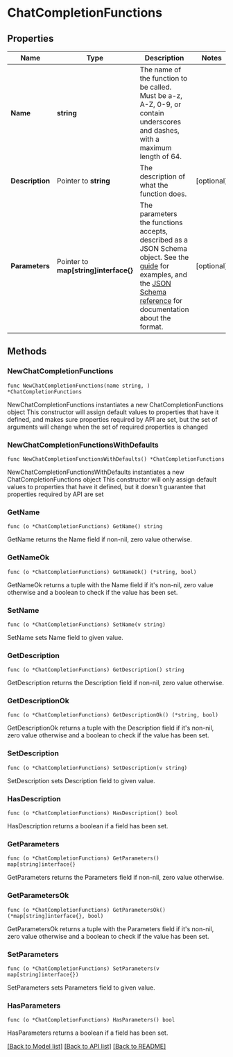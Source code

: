 # ChatCompletionFunctions

## Properties

Name | Type | Description | Notes
------------ | ------------- | ------------- | -------------
**Name** | **string** | The name of the function to be called. Must be a-z, A-Z, 0-9, or contain underscores and dashes, with a maximum length of 64. | 
**Description** | Pointer to **string** | The description of what the function does. | [optional] 
**Parameters** | Pointer to **map[string]interface{}** | The parameters the functions accepts, described as a JSON Schema object. See the [guide](/docs/guides/gpt/function-calling) for examples, and the [JSON Schema reference](https://json-schema.org/understanding-json-schema/) for documentation about the format. | [optional] 

## Methods

### NewChatCompletionFunctions

`func NewChatCompletionFunctions(name string, ) *ChatCompletionFunctions`

NewChatCompletionFunctions instantiates a new ChatCompletionFunctions object
This constructor will assign default values to properties that have it defined,
and makes sure properties required by API are set, but the set of arguments
will change when the set of required properties is changed

### NewChatCompletionFunctionsWithDefaults

`func NewChatCompletionFunctionsWithDefaults() *ChatCompletionFunctions`

NewChatCompletionFunctionsWithDefaults instantiates a new ChatCompletionFunctions object
This constructor will only assign default values to properties that have it defined,
but it doesn't guarantee that properties required by API are set

### GetName

`func (o *ChatCompletionFunctions) GetName() string`

GetName returns the Name field if non-nil, zero value otherwise.

### GetNameOk

`func (o *ChatCompletionFunctions) GetNameOk() (*string, bool)`

GetNameOk returns a tuple with the Name field if it's non-nil, zero value otherwise
and a boolean to check if the value has been set.

### SetName

`func (o *ChatCompletionFunctions) SetName(v string)`

SetName sets Name field to given value.


### GetDescription

`func (o *ChatCompletionFunctions) GetDescription() string`

GetDescription returns the Description field if non-nil, zero value otherwise.

### GetDescriptionOk

`func (o *ChatCompletionFunctions) GetDescriptionOk() (*string, bool)`

GetDescriptionOk returns a tuple with the Description field if it's non-nil, zero value otherwise
and a boolean to check if the value has been set.

### SetDescription

`func (o *ChatCompletionFunctions) SetDescription(v string)`

SetDescription sets Description field to given value.

### HasDescription

`func (o *ChatCompletionFunctions) HasDescription() bool`

HasDescription returns a boolean if a field has been set.

### GetParameters

`func (o *ChatCompletionFunctions) GetParameters() map[string]interface{}`

GetParameters returns the Parameters field if non-nil, zero value otherwise.

### GetParametersOk

`func (o *ChatCompletionFunctions) GetParametersOk() (*map[string]interface{}, bool)`

GetParametersOk returns a tuple with the Parameters field if it's non-nil, zero value otherwise
and a boolean to check if the value has been set.

### SetParameters

`func (o *ChatCompletionFunctions) SetParameters(v map[string]interface{})`

SetParameters sets Parameters field to given value.

### HasParameters

`func (o *ChatCompletionFunctions) HasParameters() bool`

HasParameters returns a boolean if a field has been set.


[[Back to Model list]](../README.md#documentation-for-models) [[Back to API list]](../README.md#documentation-for-api-endpoints) [[Back to README]](../README.md)


